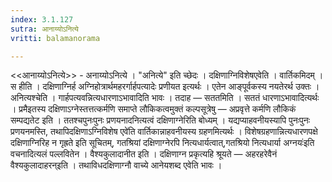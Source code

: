 ```yaml
---
index: 3.1.127
sutra: आनाय्योऽनित्ये
vritti: balamanorama

---
```

<<आनाय्योऽनित्ये>> - अनाय्योऽनित्ये । "अनित्ये" इति च्छेदः । दक्षिणाग्निविशेषएवेति । वार्तिकमिदम् । स हीति । दक्षिणाग्निर्ह अग्निहोत्रार्थमहरर्गार्हपत्यादेः प्रणीयत इत्यर्थः । एतेन आङ्पूर्वकस्य नयतेरर्थ उक्तः । अनित्यश्चेति । गार्हपत्यवन्नित्यधारणाऽभावादिति भावः । तदाह —  सततमिति । सततं धारणाऽभावादित्यर्थः । प्रमैइतस्य दक्षिणाऽग्नेस्तत्तत्कर्मणि समाप्ते लौकिकत्वमुक्तं कल्पसूत्रेषु  — अप्रवृत्ते कर्मणि लौकिकं सम्पद्यतेट इति । ततश्चपुनःपुनः प्रणयनादनित्यत्वं दक्षिणाग्नेरिति बोध्यम् । यद्यप्याहवनीयस्यापि पुनःपुनः प्रणयनमस्ति, तथापिदक्षिणाऽग्निविशेष एवे॑ति वार्तिकान्नाहवनीयस्य ग्रहणमित्यर्थः । विशेषग्रहणान्नित्यधारणपक्षे दक्षिणाग्निरिह न गृह्रते इति सूचितम्, गतश्रियां दक्षिणाग्नेरपि नित्यधार्यत्वात्,गतश्रियो नित्यधार्या अग्नयः॑इति वचनादित्यलं पल्लवितेन । वैश्यकुलादानीत इति । दक्षिणाग्न प्रकृत्यहि श्रूयते — अहरहरेवैनं वैश्यकुलादाहरन्इति । तथाविधदक्षिणाग्नौ वाच्ये आनेयशब्द एवेति भावः । 